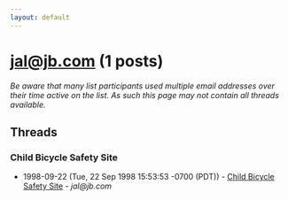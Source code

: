 ```yaml
---
layout: default
---
```


# jal@jb.com (1 posts)

_Be aware that many list participants used multiple email addresses over their time active on the list. As such this page may not contain all threads available._

## Threads

### Child Bicycle Safety Site
+ 1998-09-22 (Tue, 22 Sep 1998 15:53:53 -0700 (PDT)) - [Child Bicycle Safety Site](/archive/1998/09/e1506259ae15823aa0373a4f7e00b2695e5d09ff4325f06289d9e13d395762d0) - _jal@jb.com_

